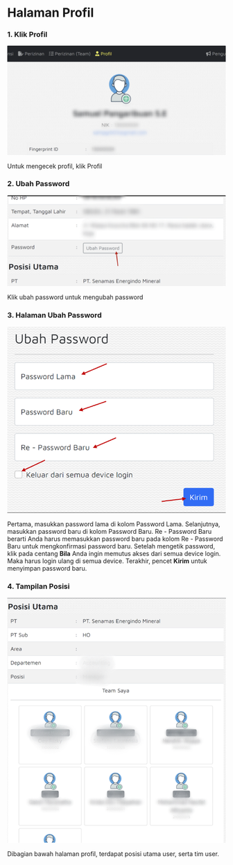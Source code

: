 # Halaman Profil

### 1. Klik Profil

![](<../.gitbook/assets/Untitled design (2).png>)

Untuk mengecek profil, klik Profil

### 2. Ubah Password

![](<../.gitbook/assets/Untitled design (1) (1).png>)

Klik ubah password untuk mengubah password

### 3. Halaman Ubah Password

![](<../.gitbook/assets/image (19) (1).png>)

Pertama, masukkan password lama di kolom Password Lama. Selanjutnya, masukkan password baru di kolom Password Baru. Re - Password Baru berarti Anda harus memasukkan password baru pada kolom Re - Password Baru untuk mengkonfirmasi password baru. Setelah mengetik password, klik pada centang **Bila** Anda ingin memutus akses dari semua device login. Maka harus login ulang di semua device. Terakhir, pencet **Kirim** untuk menyimpan password baru.



### 4. Tampilan Posisi

![](<../.gitbook/assets/Untitled design (3).png>)

Dibagian bawah halaman profil, terdapat posisi utama user, serta tim user.
